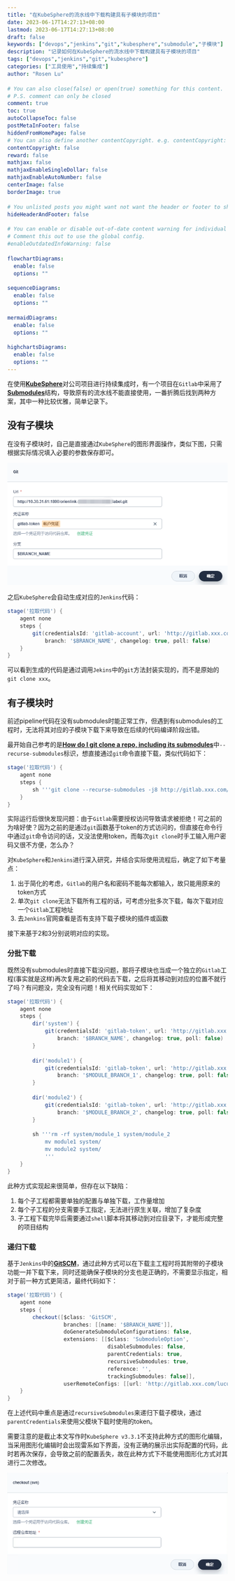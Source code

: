 ```yaml
---
title: "在KubeSphere的流水线中下载构建具有子模块的项目"
date: 2023-06-17T14:27:13+08:00
lastmod: 2023-06-17T14:27:13+08:00
draft: false
keywords: ["devops","jenkins","git","kubesphere","submodule","子模块"]
description: "记录如何在KubeSphere的流水线中下载构建具有子模块的项目"
tags: ["devops","jenkins","git","kubesphere"]
categories: ["工具使用","持续集成"]
author: "Rosen Lu"

# You can also close(false) or open(true) something for this content.
# P.S. comment can only be closed
comment: true
toc: true
autoCollapseToc: false
postMetaInFooter: false
hiddenFromHomePage: false
# You can also define another contentCopyright. e.g. contentCopyright: "This is another copyright."
contentCopyright: false
reward: false
mathjax: false
mathjaxEnableSingleDollar: false
mathjaxEnableAutoNumber: false
centerImage: false
borderImage: true

# You unlisted posts you might want not want the header or footer to show
hideHeaderAndFooter: false

# You can enable or disable out-of-date content warning for individual post.
# Comment this out to use the global config.
#enableOutdatedInfoWarning: false

flowchartDiagrams:
  enable: false
  options: ""

sequenceDiagrams: 
  enable: false
  options: ""

mermaidDiagrams: 
  enable: false
  options: ""

highchartsDiagrams: 
  enable: false
  options: ""
---
```


在使用[**KubeSphere**](https://www.kubesphere.io/zh/)对公司项目进行持续集成时，有一个项目在`Gitlab`中采用了[**Submodules**](https://git-scm.com/book/en/v2/Git-Tools-Submodules)结构，导致原有的流水线不能直接使用，一番折腾后找到两种方案，其中一种比较优雅，简单记录下。

<!--more-->

## 没有子模块

在没有子模块时，自己是直接通过`KubeSphere`的图形界面操作，类似下图，只需根据实际情况填入必要的参数保存即可。

![利用KubeSphere图形界面配置Git下载](/blog_img/devops/checkout-project-with-submodule-in-kubesphere/kubesphere-git-checkout-config.png "利用KubeSphere图形界面配置Git下载") 

之后`KubeSphere`会自动生成对应的`Jenkins`代码：

```groovy
stage('拉取代码') {
    agent none
    steps {
        git(credentialsId: 'gitlab-account', url: 'http://gitlab.xxx.com/lucumt-group/system.git',
            branch: '$BRANCH_NAME', changelog: true, poll: false)
    }
}
```

可以看到生成的代码是通过调用`Jekins`中的`git`方法封装实现的，而不是原始的`git clone xxx`。

## 有子模块时

前述pipeline代码在没有submodules时能正常工作，但遇到有submodules的工程时，无法将其对应的子模块下载下来导致在后续的代码编译阶段出错。



最开始自己参考的是[**How do I git clone a repo, including its submodules**](https://stackoverflow.com/questions/3796927/how-do-i-git-clone-a-repo-including-its-submodules)中`--recurse-submodules`标识，想直接通过`git`命令直接下载，类似代码如下：

```groovy
stage('拉取代码') {
    agent none
    steps {
        sh '''git clone --recurse-submodules -j8 http://gitlab.xxx.com/lucumt-group/system.git	'''
    }
}
```

实际运行后很快发现问题：由于`Gitlab`需要授权访问导致请求被拒绝！可之前的为啥好使？因为之前的是通过`git`函数基于token的方式访问的，但直接在命令行中通过`git`命令访问的话，又没法使用token，而每次`git clone`时手工输入用户密码又很不方便，怎么办？



对`KubeSphere`和`Jenkins`进行深入研究，并结合实际使用流程后，确定了如下考量点：

1. 出于简化的考虑，`Gitlab`的用户名和密码不能每次都输入，故只能用原来的token方式
2. 单次`git clone`无法下载所有工程的话，可考虑分批多次下载，每次下载对应一个`Gitlab`工程地址
3. 去`Jenkins`官网查看是否有支持下载子模块的插件或函数

接下来基于2和3分别说明对应的实现。 

### 分批下载

既然没有submodules时直接下载没问题，那将子模块也当成一个独立的`Gitlab`工程(事实就是这样)再次复用之前的代码去下载，之后将其移动到对应的位置不就行了吗？有问题没，完全没有问题！相关代码实现如下：

```groovy
stage('拉取代码') {
    agent none
    steps {
        dir('system') {
            git(credentialsId: 'gitlab-token', url: 'http://gitlab.xxx.com/lucumt-group/system.git',
                branch: '$BRANCH_NAME', changelog: true, poll: false)
        }

        dir('module1') {
            git(credentialsId: 'gitlab-token', url: 'http://gitlab.xxx.com/lucumt-group/module_1.git', 
                branch: '$MODULE_BRANCH_1', changelog: true, poll: false)
        }

        dir('module2') {
            git(credentialsId: 'gitlab-token', url: 'http://gitlab.xxx.com/lucumt-group/module_2.git', 
                branch: '$MODULE_BRANCH_2', changelog: true, poll: false)
        }

        sh '''rm -rf system/module_1 system/module_2
			mv module1 system/
			mv module2 system/
			'''
    }
}
```

此种方式实现起来很简单，但存在以下缺陷：

1. 每个子工程都需要单独的配置与单独下载，工作量增加
2. 每个子工程的分支需要手工指定，无法进行原生关联，增加了复杂度
3. 子工程下载完毕后需要通过`shell`脚本将其移动到对应目录下，才能形成完整的项目结构

### 递归下载

基于`Jenkins`中的[**GitSCM**](https://www.jenkins.io/doc/pipeline/steps/params/gitscm/)，通过此种方式可以在下载主工程时将其附带的子模块功能一并下载下来，同时还能确保子模块的分支也是正确的，不需要显示指定，相对于前一种方式更简洁，最终代码如下：

```groovy
stage('拉取代码') {
    agent none
    steps {
        checkout([$class: 'GitSCM',
                  branches: [[name: '$BRANCH_NAME']],
                  doGenerateSubmoduleConfigurations: false,
                  extensions: [[$class: 'SubmoduleOption',
                                disableSubmodules: false,
                                parentCredentials: true,
                                recursiveSubmodules: true,
                                reference: '',
                                trackingSubmodules: false]], 
                  userRemoteConfigs: [[url: 'http://gitlab.xxx.com/lucumt-group/system.git',credentialsId:'gitlab-token']]])
    }
}
```

在上述代码中重点是通过`recursiveSubmodules`来递归下载子模块，通过`parentCredentials`来使用父模块下载时使用的token。



需要注意的是截止本文写作时`KubeSphere v3.3.1`不支持此种方式的图形化编辑，当采用图形化编辑时会出现雷系如下界面，没有正确的展示出实际配置的代码，此时若再次保存，会导致之前的配置丢失，故在此种方式下不能使用图形化方式对其进行二次修改。

![GitSCM在KubeSphere图形化编辑时的界面](/blog_img/devops/checkout-project-with-submodule-in-kubesphere/kubesphere-gitscm-checkout-config.png "GitSCM在KubeSphere图形化编辑时的界面") 